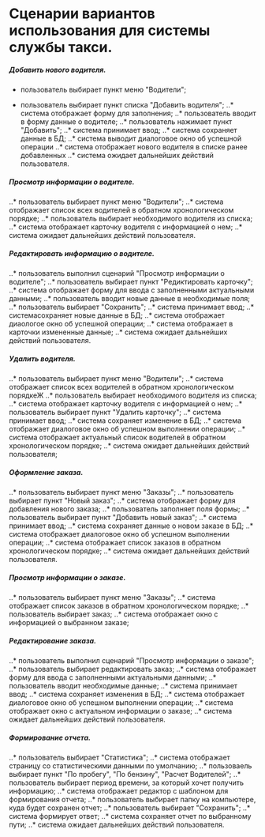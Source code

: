 # Сценарии вариантов использования для системы службы такси.

##### Добавить нового водителя.
  - пользователь выбирает пункт меню "Водители";
  + пользователь выбирает пункт списка "Добавить водителя";
  ..* система отображает форму для заполнения;
  ..* пользователь вводит в форму данные о водителе;
  ..* пользователь нажимает пункт "Добавить";
  ..* система принимает ввод;
  ..* система сохраняет данные в БД;
  ..* система выводит диалоговое окно об успешной операции
  ..* система отображает нового водителя в списке ранее добавленных
  ..* система ожидает дальнейших действий пользователя.

##### Просмотр информации о водителе.
  ..* пользователь выбирает пункт меню "Водители";
  ..* система отображает список всех водителей в обратном хронологическом порядке;
  ..* пользователь выбирает необходимого водителя из списка;
  ..* система отображает карточку водителя с информацией о нем;
  ..* система ожидает дальнейших действий пользователя.

##### Редактировать информацию о водителе.
  ..* пользователь выполнил сценарий "Просмотр информации о водителе";
  ..* пользователь выбирает пункт "Редиктировать карточку";
  ..* система отображает форму для ввода с заполненными актуальными данными;
  ..* пользователь вводит новые данные в необходимые поля;
  ..* пользователь выбирает "Сохранить";
  ..* система принимает ввод;
  ..* системасохраняет новые данные в БД;
  ..* система отображает диаологое окно об успешной операции;
  ..* система отображает в карточки измененные данные;
  ..* система ожидает дальнейших действий пользователя.

##### Удалить водителя.
  ..* пользователь выбирает пункт меню "Водители";
  ..* система отображает список всех водителей в обратном хронологическом порядкеЖ
  ..* пользователь выбирает необходимого водителя из списка;
  ..* система отображает карточку водителя с информацией о нем;
  ..* пользователь выбирает пункт "Удалить карточку";
  ..* система принимает ввод;
  ..* система сохраняет изменение в БД;
  ..* система отображает диалоговое окно об успешном выполнении операции;
  ..* система отображает актуальный список водителей в обратном хронологическом порядке;
  ..* система ожидает дальнейших действий пользователя;

##### Оформление заказа.
  ..* пользователь выбирает пункт меню "Заказы";
  ..* пользователь выбирает пункт "Новый заказ";
  ..* система отображает форму для добавления нового заказа;
  ..* пользователь заполняет поля формы;
  ..* пользователь выбирает пункт "Добавить новый заказ";
  ..* система принимает ввод;
  ..* система сохраняет данные о новом заказе в БД;
  ..* система отображает диалоговое окно об успешном выполнении операции;
  ..* система отображает список заказов в обратном хронологическом порядке;
  ..* система ожидает дальнейших действий пользователя.

##### Просмотр информации о заказе.
  ..* пользователь выбирает пункт меню "Заказы";
  ..* система отображает список заказов в обратном хронологическом порядке;
  ..* пользователь выбирает заказ;
  ..* система отображает окно с информацией о выбранном заказе;

##### Редактирование заказа.
  ..* пользователь выполнил сценарий "Просмотр информации о заказе";
  ..* пользователь выбирает редактировать заказ;
  ..* система отображает форму для ввода с заполненными актуальными данными;
  ..* пользователь вводит необходимые данные;
  ..* система принимает ввод;
  ..* система сохраняет изменения в БД;
  ..* система отображает диалоговое окно об успешном выполнении операции;
  ..* система отображает окно с актуальном информации о заказе;
  ..* система ожидает дальнейших действий пользователя.

##### Формирование отчета.
  ..* пользователь выбирает "Статистика";
  ..* система отображает страницу со статистическими данными по умолчанию;
  ..* пользоваель выбирает пункт "По пробегу", "По бензину", "Расчет Водителей";
  ..* пользователь выбирает период времени, за который хочет получить информацию;
  ..* система отображает редактор с шаблоном для формирования отчета;
  ..* пользователь выбирает папку на компьютере, куда будет сохранен отчет;
  ..* пользователь выбирает "Сохранить";
  ..* система формирует ответ;
  ..* система сохраняет отчет по выбранному пути;
  ..* система ожидает дальнейших действий пользователя.
